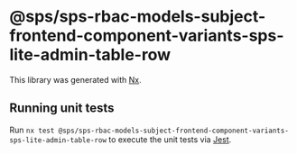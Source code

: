 # @sps/sps-rbac-models-subject-frontend-component-variants-sps-lite-admin-table-row

This library was generated with [Nx](https://nx.dev).

## Running unit tests

Run `nx test @sps/sps-rbac-models-subject-frontend-component-variants-sps-lite-admin-table-row` to execute the unit tests via [Jest](https://jestjs.io).
